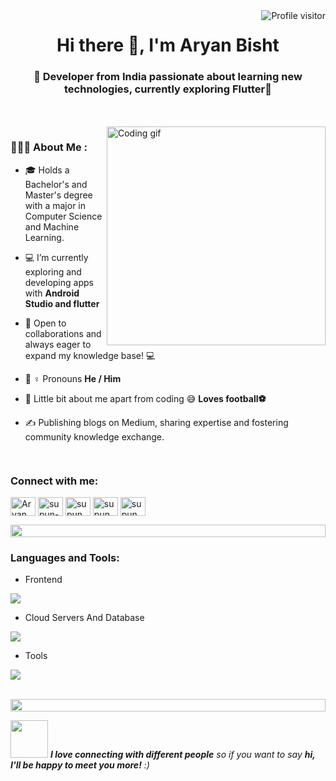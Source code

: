 <a href="https://komarev.com/ghpvc/?username=AryanBisht-03">
  <img align="right" src="https://komarev.com/ghpvc/?username=AryanBisht-03&label=Visitors&color=0e75b6&style=flat" alt="Profile visitor" />
</a>
<h1 align="center">Hi there 👋, I'm Aryan Bisht</h1>
<h3 align="center">👋 Developer from India passionate about learning new technologies, currently exploring Flutter📱</h3>

<br><br>
<img align="right" width="350" src="https://github.com/alsiam/alsiam/blob/main/assets/programmer.gif" alt="Coding gif" />

<h3 align="left">👩🏻‍💻 About Me :</h3>

-   🎓 Holds a Bachelor's and Master's degree with a major in Computer Science and Machine Learning.

- 💻  I’m currently exploring and developing apps with **Android Studio and flutter**

- 🤝 Open to collaborations and always eager to expand my knowledge base! 💻

- 🙋 ♀️ Pronouns **He / Him**

- 🌈 Little bit about me apart from coding 😅 **Loves football⚽**
  
- ✍️ Publishing blogs on Medium, sharing expertise and fostering community knowledge exchange.

<img src="https://i.imgur.com/dBaSKWF.gif" height="15" width="100%">
<h3 align="left">Connect with me:</h3>
<p align="left">
<a href="https://www.linkedin.com/in/aryanbisht0312/" target="blank"><img align="center" src="https://raw.githubusercontent.com/rahuldkjain/github-profile-readme-generator/master/src/images/icons/Social/linked-in-alt.svg" alt="Aryan Bisht" height="30" width="40" /></a>
<a href="https://stackoverflow.com/users/15791092/aryan-bisht" target="blank"><img align="center" src="https://raw.githubusercontent.com/rahuldkjain/github-profile-readme-generator/master/src/images/icons/Social/stack-overflow.svg" alt="supun-nanayakkara" height="30" width="40" /></a>
<a href="https://www.instagram.com/its_aryan_bisht/" target="blank"><img align="center" src="https://raw.githubusercontent.com/rahuldkjain/github-profile-readme-generator/master/src/images/icons/Social/instagram.svg" alt="supun___lk" height="30" width="40" /></a>
<a href="https://twitter.com/aryan37301" target="blank"><img align="center" src="https://raw.githubusercontent.com/rahuldkjain/github-profile-readme-generator/master/src/images/icons/Social/twitter.svg" alt="supun nanayakkara" height="30" width="40" /></a>
<a href="https://medium.com/@AryanBeast" target="blank"><img align="center" src="https://raw.githubusercontent.com/rahuldkjain/github-profile-readme-generator/master/src/images/icons/Social/medium.svg" alt="supun___lk" height="30" width="40" /></a>
</p>

<img src="https://i.imgur.com/dBaSKWF.gif" height="20" width="100%">

<h3 align="left">Languages and Tools:</h3>

- Frontend
<p align="left">
  <a href="https://skillicons.dev">
    <img src="https://skillicons.dev/icons?i=flutter,java,py,kotlin" />
  </a>
</p>

- Cloud Servers And Database
<p align="left">
  <a href="https://skillicons.dev">
    <img src="https://skillicons.dev/icons?i=azure,aws,gcp,firebase,mongodb,mysql" />
  </a>
</p>

- Tools
<p align="left">
  <a href="https://skillicons.dev">
    <img src="https://skillicons.dev/icons?i=git,github,figma,xd,idea,vscode,postman,linux" />
  </a>
</p>

<br/>
<img src="https://i.imgur.com/dBaSKWF.gif" height="20" width="100%">


<img src="https://media.giphy.com/media/LnQjpWaON8nhr21vNW/giphy.gif" width="60"> <em><b>I love connecting with different people</b> so if you want to say <b>hi, I'll be happy to meet you more!</b> :)</em>
